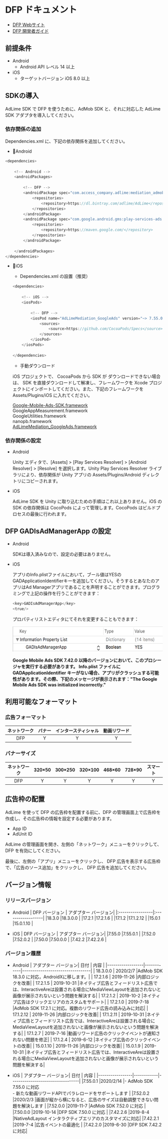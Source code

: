 # DFP ドキュメント
- [DFP Webサイト](https://developers.google.com/ad-manager/)
- [DFP 開発者ガイド](https://developers.google.com/ad-manager/mobile-ads-sdk/)

## 前提条件
- Android
    - Android API レベル 14 以上
- iOS
    - ターゲットバージョン iOS 8.0 以上

## SDKの導入
AdLime SDK で DFP を使うために、AdMob SDK と、それに対応した AdLime SDK アダプタを導入してください。

### 依存関係の追加
Dependencies.xml に、下記の依存関係を追加してください。
- Android
```csharp
<dependencies>

    <!-- Android -->
    <androidPackages>

        <!-- DFP -->
        <androidPackage spec="com.access_company.adlime:mediation_admob:19.1.0.0">
            <repositories>
                <repository>https://dl.bintray.com/adlime/AdLime</repository>
            </repositories>
        </androidPackage>
        <androidPackage spec="com.google.android.gms:play-services-ads:19.1.0">
            <repositories>
                <repository>https://maven.google.com/</repository>
            </repositories>
        </androidPackage>

    </androidPackages>
</dependencies>
```

- iOS
    - Dependencies.xml の設置（推奨）
    ```csharp
    <dependencies>

        <!-- iOS -->
        <iosPods>
        
            <!-- DFP -->
            <iosPod name="AdLimeMediation_GoogleAds" version="~> 7.55.0.1">
                <sources>
                    <source>https://github.com/CocoaPods/Specs</source>
                </sources>
            </iosPod>
        </iosPods>

    </dependencies>
    ```

    - 手動ダウンロード

    iOS プロジェクトで、 CocoaPods から SDK が ダウンロードできない場合は、 SDK を直接ダウンロードして解凍し、フレームワークを Xcode プロジェクトにインポートしてください。また、下記のフレームワークを Assets/Plugins/iOS に入れてください。
    
    [Google-Mobile-Ads-SDK.framework](https://developers.google.com/ad-manager/mobile-ads-sdk/ios/download)<br>
    GoogleAppMeasurement.framework<br>
    GoogleUtilities.framework<br>
    nanopb.framework<br>
    [AdLimeMediation_GoogleAds.framework](https://github.com/Ham-mer/AdLime-iOS-Pub/raw/master/DownloadZip/AdLimeMediation_GoogleAds/7.64.0.0.zip)

### 依存関係の設定
- Android

    Unity エディタで、[Assets] > [Play Services Resolver] > [Android Resolver] > [Resolve] を選択します。Unity Play Services Resolver ライブラリにより、依存関係が Unity アプリの Assets/Plugins/Android ディレクトリにコピーされます。

- iOS

   AdLime SDK を Unity に取り込むための手順はこれ以上ありません。iOS の SDK の依存関係は CocoPods によって管理します。CocoPods はビルドプロセスの最後に行われます。

## DFP GADIsAdManagerApp の設定
- Android

    SDKは導入済みなので、設定の必要はありません。

- iOS

    アプリのInfo.plistファイルにおいて，ブール値はYESのGADApplicationIdentifierキーを追加してください。そうするとあなたのアプリはAd Managerアプリであることを声明することができます。プログラミングで上記の操作を行うことができます：

    ```objectivec
    <key>GADIsAdManagerApp</key>
    <true/>
    ```

    プロパティリストエディタにてそれを変更することもできます：

    <img src="./../images/ios/mediation_dfp_app_id_plist.png" height="80"/>

    **Google Mobile Ads SDK 7.42.0 以降のバージョンにおいて、このプロシージャを実行する必要があります。 Info.plist ファイルに GADApplicationIdentifier キーがない場合、アプリがクラッシュする可能性があります。その際、下記のメッセージが表示されます："The Google Mobile Ads SDK was initialized incorrectly."**

## 利用可能なフォーマット

### 広告フォーマット
|ネットワーク|バナー   |インタースティシャル         |動画リワード |
|:-----:|:----:|:----------:|:------:|
|DFP    |Y     | Y          |Y       |

### バナーサイズ
|ネットワーク  |320×50  |300×250   |320×100  |468×60  |728×90  |スマート    |
|:-------:|:------:|:--------:|:-------:|:------:|:------:|:-------:|
|DFP      |Y       |Y         |Y        |Y       |Y       |Y        |

## 広告枠の配置
AdLime を使って DFP の広告枠を配置する前に、DFP の管理画面上で広告枠を作成し、その広告枠の情報を設定する必要があります。
- App ID  
- AdUnit ID

AdLime の管理画面を開き、左側の「ネットワーク」メニューをクリックして、 DFP を有効にしてください。

最後に、左側の「アプリ」メニューをクリックし、 DFP 広告を表示する広告枠で、「広告のソース追加」をクリックし、 DFP 広告を追加してください。

## バージョン情報

### リリースバージョン
- Android
    | DFP バージョン     | アダプター バージョン|
    |:-----------------|:------------------|
    |18.3.0            |18.3.0.0           |
    |17.2.1            |17.2.1.6           |
    |17.1.2            |17.1.2.12          |
    |15.0.1            |15.0.1.10          |

- iOS
    | DFP バージョン     | アダプター バージョン|
    |7.55.0            |7.55.0.1         |
    |7.52.0            |7.52.0.2         |
    |7.50.0            |7.50.0.0         |
    |7.42.2            |7.42.2.6         |

### バージョン履歴
- Android
    | アダプター バージョン| 日付       | 内容                              |
    |------------------|------------|----------------------------------|
    | 18.3.0.0   | 2020/2/7   |AdMob SDK 18.3.0 に対応，AndroidXに移します。|
    | 17.2.1.6   | 2019-11-26 |内部ロジックを改善|
    | 17.2.1.5   | 2019-10-31 |ネイティブ広告とフィードリスト広告では、InteractiveAreは設置される場合にMediaViewLayoutを追加されないと画像が展示されないという問題を解決する|
    | 17.2.1.2   | 2019-10-2  |ネイティブ広告はクリックエリアのカスタムをサポート|
    | 17.2.1.0   | 2019-7-18  |AdMob SDK 17.2.1 に対応。複数のリワード広告の読み込みに対応|
    | 17.1.2.12  | 2019-11-26 |内部ロジックを改善|
    | 17.1.2.11  | 2019-10-31 |ネイティブ広告とフィードリスト広告では、InteractiveAreは設置される場合にMediaViewLayoutを追加されないと画像が展示されないという問題を解決する|
    | 17.1.2.7   | 2019-7-16  |動画リワード広告のクリックイベントが通知されない問題を修正|
    | 17.1.2.4   | 2019-6-12  |ネイティブ広告のクリックイベントの改善|
    | 15.0.1.10  | 2019-11-26 |内部ロジックを改善|
    | 15.0.1.9   | 2019-10-31 |ネイティブ広告とフィードリスト広告では、InteractiveAreは設置される場合にMediaViewLayoutを追加されないと画像が展示されないという問題を解決する|

- iOS
    | アダプター バージョン| 日付      | 内容                              |
    |-----------------|------------|----------------------------------|
    |7.55.0.1         |2020/2/14   |- AdMob SDK 7.55.0 に対応<br>- 新たな動画リワードAPIでパラレロードをサポートします |
    |7.52.0.2         |2020/2/3    |画面が縦から横になると、広告のサイズは自動調整できない問題を解決します  |
    |7.52.0.0         |2019-11-7   |AdMob SDK 7.52.0 に対応 |
    |7.50.0.0         |2019-10-14  |DFP SDK 7.50.0 に対応 |
    |7.42.2.6         |2019-8-4    |NativeAdLayout インタラクティブエリアのカスタマイズに対応|
    |7.42.2.1         |2019-7-4    |広告イベントの最適化 |
    |7.42.2.0         |2019-6-30   |DFP SDK 7.42.2 に対応|
